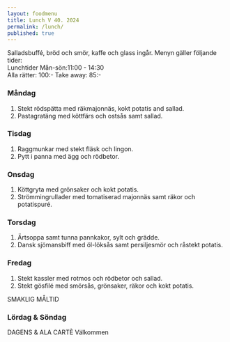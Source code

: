 ```yaml
---
layout: foodmenu
title: Lunch V 40. 2024
permalink: /lunch/
published: true
---
```

Salladsbuffé, bröd och smör, kaffe och glass ingår.
Menyn gäller följande tider:  
Lunchtider  Mån-sön:11:00 - 14:30  
Alla rätter: 100:- Take away: 85:-
                                
### Måndag

1. Stekt rödspätta med räkmajonnäs, kokt potatis and sallad.
2. Pastagratäng med köttfärs och ostsås samt sallad.

### Tisdag

1. Raggmunkar med stekt fläsk och lingon.
2. Pytt i panna med ägg och rödbetor. 

### Onsdag

1. Köttgryta med grönsaker och kokt potatis.
2. Strömmingrullader med tomatiserad majonnäs samt räkor och potatispuré.

### Torsdag

1. Ärtsoppa samt tunna pannkakor, sylt och grädde. 
2. Dansk sjömansbiff med öl-löksås samt persiljesmör och råstekt potatis.

### Fredag  

1. Stekt kassler med rotmos och rödbetor och sallad.
2. Stekt gösfilé med smörsås, grönsaker, räkor och kokt potatis.

SMAKLIG MÅLTID  
### Lördag & Söndag 
DAGENS & ALA CARTÈ
Välkommen
    
       
    

   
    
   
     
